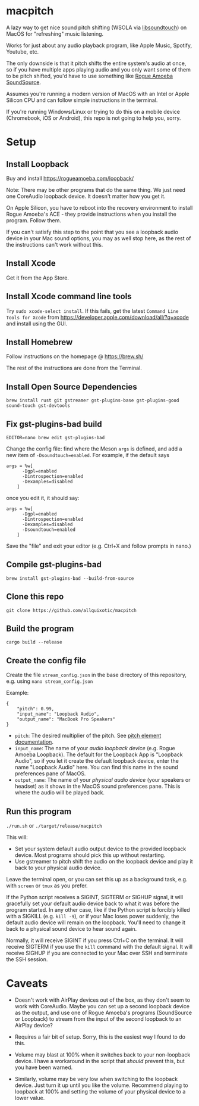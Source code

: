 # macpitch

A lazy way to get nice sound pitch shifting (WSOLA via [libsoundtouch](https://www.surina.net/soundtouch/)) on MacOS for "refreshing" music listening.

Works for just about any audio playback program, like Apple Music, Spotify, Youtube, etc.

The only downside is that it pitch shifts the entire system's audio at once, so if you have multiple apps playing audio and you only want some of them to be pitch shifted, you'd have to use something like [Rogue Amoeba SoundSource](https://rogueamoeba.com/soundsource/).

Assumes you're running a modern version of MacOS with an Intel or Apple Silicon CPU and can follow simple instructions in the terminal.

If you're running Windows/Linux or trying to do this on a mobile device (Chromebook, iOS or Android), this repo is not going to help you, sorry.

# Setup

## Install Loopback

Buy and install https://rogueamoeba.com/loopback/

Note: There may be other programs that do the same thing. We just need one CoreAudio loopback device. It doesn't matter how you get it.

On Apple Silicon, you have to reboot into the recovery environment to install Rogue Amoeba's ACE - they provide instructions when you install the program. Follow them.

If you can't satisfy this step to the point that you see a loopback audio device in your Mac sound options, you may as well stop here, as the rest of the instructions can't work without this.

## Install Xcode

Get it from the App Store.

## Install Xcode command line tools

Try `sudo xcode-select install`. If this fails, get the latest `Command Line Tools for Xcode` from https://developer.apple.com/download/all/?q=xcode and install using the GUI.

## Install Homebrew

Follow instructions on the homepage @ https://brew.sh/ 

The rest of the instructions are done from the Terminal.

## Install Open Source Dependencies

`brew install rust git gstreamer gst-plugins-base gst-plugins-good sound-touch gst-devtools`

## Fix gst-plugins-bad build

`EDITOR=nano brew edit gst-plugins-bad`

Change the config file: find where the Meson `args` is defined, and add a new item of `-Dsoundtouch=enabled`. For example, if the default says

```
args = %w[
      -Dgpl=enabled
      -Dintrospection=enabled
      -Dexamples=disabled
    ]
```

once you edit it, it should say:

```
args = %w[
      -Dgpl=enabled
      -Dintrospection=enabled
      -Dexamples=disabled
      -Dsoundtouch=enabled
    ]
```

Save the "file" and exit your editor (e.g. Ctrl+X and follow prompts in nano.)

## Compile gst-plugins-bad

`brew install gst-plugins-bad --build-from-source`

## Clone this repo

`git clone https://github.com/allquixotic/macpitch`

## Build the program

`cargo build --release`

## Create the config file

Create the file `stream_config.json` in the base directory of this repository, e.g. using `nano stream_config.json`

Example:

```
{
    "pitch": 0.99,
    "input_name": "Loopback Audio",
    "output_name": "MacBook Pro Speakers"
}
```

 - `pitch`: The desired multiplier of the pitch. See [pitch element documentation](https://gstreamer.freedesktop.org/documentation/soundtouch/pitch.html).
 - `input_name`: The name of your _audio loopback device_ (e.g. Rogue Amoeba Loopback). The default for the Loopback App is "Loopback Audio", so if you let it create the default loopback device, enter the name "Loopback Audio" here. You can find this name in the sound preferences pane of MacOS.
 - `output_name`: The name of your _physical audio device_ (your speakers or headset) as it shows in the MacOS sound preferences pane. This is where the audio will be played back.

## Run this program

`./run.sh` or `./target/release/macpitch`

This will:

 - Set your system default audio output device to the provided loopback device. Most programs should pick this up without restarting.
 - Use gstreamer to pitch shift the audio on the loopback device and play it back to your physical audio device.

Leave the terminal open, or you can set this up as a background task, e.g. with `screen` or `tmux` as you prefer.

If the Python script receives a SIGINT, SIGTERM or SIGHUP signal, it will gracefully set your default audio device back to what it was before the program started. In any other case, like if the Python script is forcibly killed with a SIGKILL (e.g. `kill -9`), or if your Mac loses power suddenly, the default audio device will remain on the loopback. You'll need to change it back to a physical sound device to hear sound again.

Normally, it will receive SIGINT if you press Ctrl+C on the terminal. It will receive SIGTERM if you use the `kill` command with the default signal. It will receive SIGHUP if you are connected to your Mac over SSH and terminate the SSH session.

# Caveats

 - Doesn't work with AirPlay devices out of the box, as they don't seem to work with CoreAudio. Maybe you can set up a second loopback device as the output, and use one of Rogue Amoeba's programs (SoundSource or Loopback) to stream from the input of the second loopback to an AirPlay device?

 - Requires a fair bit of setup. Sorry, this is the easiest way I found to do this.

 - Volume may blast at 100% when it switches back to your non-loopback device. I have a workaround in the script that _should_ prevent this, but you have been warned.

 - Similarly, volume may be very low when switching to the loopback device. Just turn it up until you like the volume. Recommend playing to loopback at 100% and setting the volume of your physical device to a lower value.